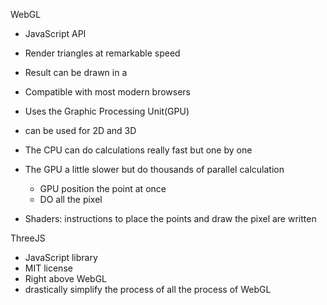 WebGL 
- JavaScript API
- Render triangles at remarkable speed
- Result can be drawn in a <canvas> 
- Compatible with most modern browsers
- Uses the Graphic Processing Unit(GPU)
- can be used for 2D and 3D 
- The CPU can do calculations really fast but one by one 
- The GPU a little slower but do thousands of parallel calculation 

	- GPU position the point at once 
	- DO all the pixel 

- Shaders: instructions to place the points and draw the pixel are written 


ThreeJS 
- JavaScript library 
- MIT license 
- Right above WebGL 
- drastically simplify the process of all the process of WebGL 

